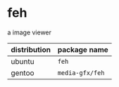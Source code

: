 # feh

a image viewer

<!--more-->

| distribution | package name    |
| ------------ | --------------- |
| ubuntu       | `feh`           |
| gentoo       | `media-gfx/feh` |


